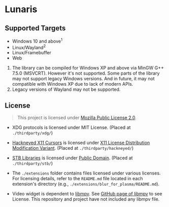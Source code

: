 # Lunaris

## Supported Targets

* Windows 10 and above<sup>1</sup>
* Linux/Wayland<sup>2</sup>
* Linux/Framebuffer
* Web

1. The library can be compiled for Windows XP and above via MinGW G++ 7.5.0 (MSVCRT). However it's not supported. Some parts of the library may not support legacy Windows versions. And in future, it may not compatible with Windows XP due to lack of modern APIs.
2. Legacy versions of Wayland may not be supported.

## License

> This project is licensed under [Mozilla Public License 2.0](./LICENSE).

- XDG protocols is licensed under MIT License. (Placed at `./thirdparty/xdg/`)
- [Hackneyed X11 Cursors](https://gitlab.com/Enthymeme/hackneyed-x11-cursors) is licensed under [X11 License Distribution Modification Variant](./lunaris/thirdparty/hackneyed/LICENSE). (Placed at `./thirdparty/hackneyed/`)
- [STB Libraries](https://github.com/nothings/stb) is licensed under [Public Domain](./lunaris/thirdparty/stb/LICENSE.txt). (Placed at `./thirdparty/stb/`)

- The `./extensions` folder contains files licensed under various licenses. For licensing details, refer to the `README.md` file located in each extension's directory (e.g., `./extensions/blur_for_plasma/README.md`).

- Video widget is dependent to [libmpv](https://github.com/mpv-player/mpv/). See [GitHub page of libmpv](https://github.com/mpv-player/mpv/) to see License. This repository and project have not included any libmpv file.